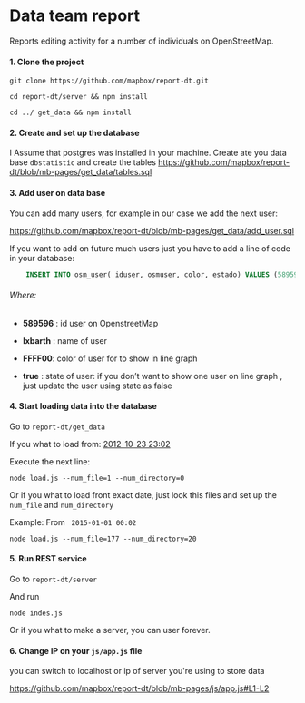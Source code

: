 # Data team report

Reports editing activity for a number of individuals on OpenStreetMap.

#### 1. Clone the project

`git clone https://github.com/mapbox/report-dt.git`

`cd report-dt/server && npm install`

`cd ../ get_data && npm install`

#### 2. Create and set up the database

I Assume that postgres was installed in your machine.
Create ate you data base `dbstatistic` and create the tables https://github.com/mapbox/report-dt/blob/mb-pages/get_data/tables.sql

#### 3. Add user on data base

You can add many users, for example in our case we add the next user:

https://github.com/mapbox/report-dt/blob/mb-pages/get_data/add_user.sql

If you want to add on future much users just you have to add a line of code in your database:


``` sql 
	INSERT INTO osm_user( iduser, osmuser, color, estado) VALUES (589596,'lxbarth','FFFF00',true);
```


###### Where:

- **589596** : id user on OpenstreetMap

- **lxbarth** : name of user

- **FFFF00**: color of user for to show in line graph

- **true** : state of user: if you don’t want to show one user on line graph , just update the user using state as false

#### 4. Start loading data into the database

Go to `report-dt/get_data` 

If you what to load from:  [2012-10-23 23:02]( http://planet.openstreetmap.org/replication/hour/000/001/)

Execute the next line:

`node load.js --num_file=1 --num_directory=0`

Or if you what to load front exact date, just look this files and set up the `num_file` and `num_directory` 

Example:  From ` 2015-01-01 00:02`

`node load.js --num_file=177 --num_directory=20`


#### 5. Run REST service

Go to `report-dt/server`

And run 

`node indes.js`

Or if you what to make a server, you can user forever.

#### 6. Change IP on your `js/app.js` file

you can switch to localhost or ip of server you're using to store data

https://github.com/mapbox/report-dt/blob/mb-pages/js/app.js#L1-L2

